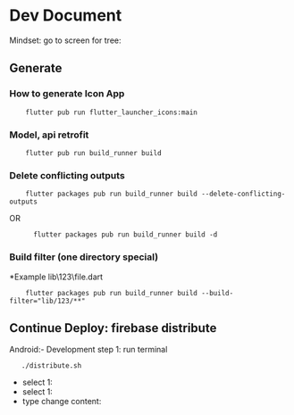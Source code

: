 # Dev Document 
Mindset: go to screen for tree:

## Generate
### How to generate Icon App 

```
    flutter pub run flutter_launcher_icons:main
```

### Model, api retrofit

```
    flutter pub run build_runner build
```

### Delete conflicting outputs

```
    flutter packages pub run build_runner build --delete-conflicting-outputs
```

OR

```
      flutter packages pub run build_runner build -d
```

### Build filter (one directory special)

*Example lib\123\file.dart

```
    flutter packages pub run build_runner build --build-filter="lib/123/**"
```


## Continue Deploy: firebase distribute 

Android:- Development
step 1: 
run terminal 
```
   ./distribute.sh
```

- select 1:
- select 1:
- type change content: